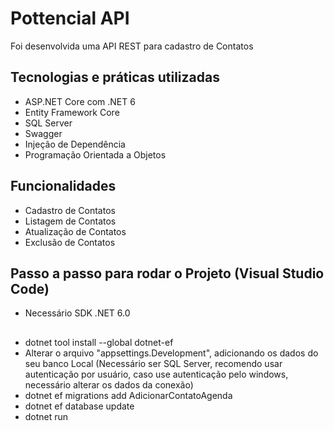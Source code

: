 # Pottencial API 

Foi desenvolvida uma API REST para cadastro de Contatos

## Tecnologias e práticas utilizadas
- ASP.NET Core com .NET 6
- Entity Framework Core
- SQL Server
- Swagger
- Injeção de Dependência
- Programação Orientada a Objetos

## Funcionalidades
- Cadastro de Contatos
- Listagem de Contatos
- Atualização de Contatos
- Exclusão de Contatos

## Passo a passo para rodar o Projeto (Visual Studio Code)
- Necessário SDK .NET 6.0 
##
- dotnet tool install --global dotnet-ef
- Alterar o arquivo "appsettings.Development", adicionando os dados do seu banco Local (Necessário ser SQL Server, recomendo usar autenticação por usuário, caso use autenticação pelo windows, necessário alterar os dados da conexão)
- dotnet ef migrations add AdicionarContatoAgenda 
- dotnet ef database update
- dotnet run
